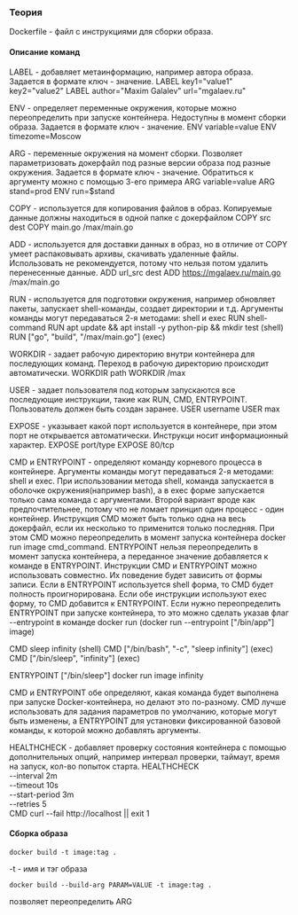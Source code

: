 ### Теория

Dockerfile - файл с инструкциями для сборки образа. 
#### Описание команд
LABEL - добавляет метаинформацию, например автора образа. Задается в формате ключ - значение.
LABEL key1="value1" key2="value2"
LABEL author="Maxim Galalev" url="mgalaev.ru"

ENV - определяет переменные окружения, которые можно переопределить при запуске контейнера. Недоступны в момент сборки образа. Задается в формате ключ - значение.
ENV variable=value
ENV timezome=Moscow

ARG - переменные окружения на момент сборки. Позволяет параметризовать докерфайл под разные версии образа под разные окружения. Задается в формате ключ - значение. Обратиться к аргументу можно с помощью 3-его примера
ARG variable=value
ARG stand=prod
ENV run=$stand

COPY - используется для копирования файлов в образ. Копируемые данные должны находиться в одной папке с докерфайлом
COPY src dest
COPY main.go /max/main.go

ADD - используется для доставки данных в образ, но в отличие от COPY умеет распаковывать архивы, скачивать удаленные файлы. Использовать не рекомендуется, потому что нельзя потом удалить перенесенные данные.
ADD url_src dest
ADD https://mgalaev.ru/main.go /max/main.go

RUN - используется для подготовки окружения, например обновляет пакеты, запускает shell-команды, создает директории и т.д. Аргументы команды могут передаваться 2-я методами: shell и exec
RUN shell-command
RUN apt update && apt install -y python-pip && mkdir test (shell)
RUN ["go", "build", "/max/main.go"] (exec)

WORKDIR - задает рабочую директорию внутри контейнера для последующих команд. Переход в рабочую директорию происходит автоматически.
WORKDIR path
WORKDIR /max

USER - задает пользователя под которым запускаются все последующие инструкции, такие как RUN, CMD, ENTRYPOINT. Пользователь должен быть создан заранее.
USER username
USER max

EXPOSE - указывает какой порт используется в контейнере, при этом порт не открывается автоматически. Инструкци носит информационный характер.
EXPOSE port/type
EXPOSE 80/tcp

CMD и ENTRYPOINT - определяют команду корневого процесса в контейнере. Аргументы команды могут передаваться 2-я методами: shell и exec. 
При использовании метода shell, команда запускается в оболочке окружения(например bash), а в exec форме запускается только сама команда с аргументами. 
Второй вариант вроде как предпочтительнее, потому что не ломает принцип один процесс - один контейнер. Инструкция CMD может быть только одна на весь докерфайл, если их несколько то применится только последняя.
При этом CMD можно переопределить в момент запуска контейнера docker run image cmd_command. ENTRYPOINT нельзя переопределить в момент запуска контейнера, а переданное значение добавляется к команде в ENTRYPOINT.
Инструкции CMD и ENTRYPOINT можно использовать совместно. Их поведение будет зависить от формы записи. Если в ENTRYPOINT используется shell форма, то CMD будет полность проигнорирована. Если обе инструкции используют
exec форму, то CMD добавится к ENTRYPOINT. Если нужно переопределить ENTRYPOINT при запуске контейнера, то это можно сделать указав флаг --entrypoint в команде docker run (docker run --entrypoint ["/bin/app"] image)

CMD sleep infinity (shell)
CMD ["/bin/bash", "-c", "sleep infinity"] (exec)
CMD ["/bin/sleep", "infinity"] (exec)

ENTRYPOINT ["/bin/sleep"]
docker run image infinity

CMD и ENTRYPOINT обе определяют, какая команда будет выполнена при запуске Docker-контейнера, но делают это по-разному. CMD лучше использовать для задания параметров по умолчанию, которые могут быть изменены, 
а ENTRYPOINT для установки фиксированной базовой команды, к которой можно добавлять аргументы.

HEALTHCHECK - добавляет проверку состояния контейнера с помощью дополнительных опций, например интервал проверки, таймаут, время на запуск, кол-во попыток старта.
HEALTHCHECK \
--interval 2m \
--timeout 10s \
--start-period 3m \
--retries 5 \
CMD curl --fail http://localhost || exit 1

#### Сборка образа

```shell
docker build -t image:tag .
```
-t - имя и тэг образа
```shell
docker build --build-arg PARAM=VALUE -t image:tag .
```
позволяет переопределить ARG
